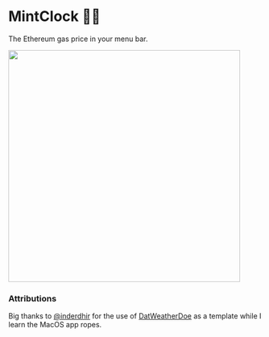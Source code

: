 # MintClock 🌿⏰

The Ethereum gas price in your menu bar.

<img src="https://i.imgur.com/cL7YTj5.png" width="460" />

### Attributions

Big thanks to [@inderdhir](https://github.com/inderdhir) for the use of [DatWeatherDoe](https://github.com/inderdhir/DatWeatherDoe) as a template while I learn the MacOS app ropes.
